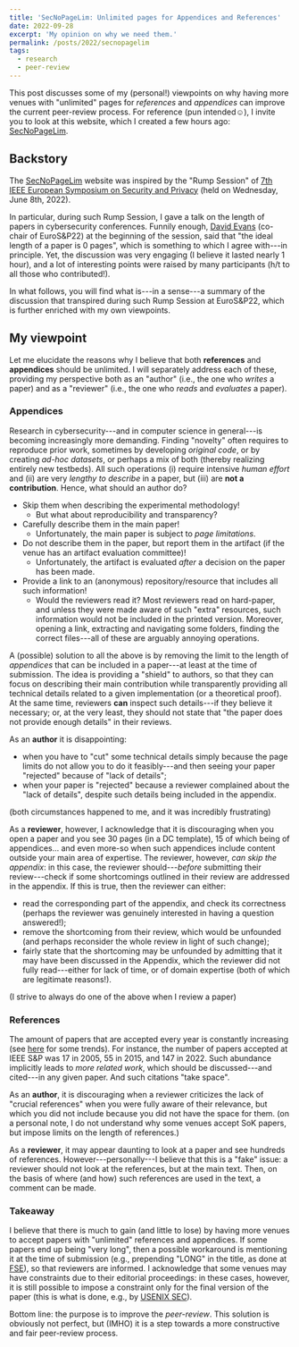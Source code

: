 ```yaml
---
title: 'SecNoPageLim: Unlimited pages for Appendices and References'
date: 2022-09-28
excerpt: 'My opinion on why we need them.'
permalink: /posts/2022/secnopagelim
tags:
  - research
  - peer-review
---
```


This post discusses some of my (personal!) viewpoints on why having more venues with "unlimited" pages for _references_ and _appendices_ can improve the current peer-review process. For reference (pun intended☺), I invite you to look at this website, which I created a few hours ago: [SecNoPageLim](https://secnopagelim.github.io/). 



## Backstory

The [SecNoPageLim](https://secnopagelim.github.io/) website was inspired by the "Rump Session" of [7th IEEE European Symposium on Security and Privacy](https://www.ieee-security.org/TC/EuroSP2022/program.html) (held on Wednesday, June 8th, 2022).

In particular, during such Rump Session, I gave a talk on the length of papers in cybersecurity conferences. Funnily enough, [David Evans](https://www.cs.virginia.edu/~evans/) (co-chair of EuroS&P22) at the beginning of the session, said that "the ideal length of a paper is 0 pages", which is something to which I agree with---in principle. Yet, the discussion was very engaging (I believe it lasted nearly 1 hour), and a lot of interesting points were raised by many participants (h/t to all those who contributed!).

In what follows, you will find what is---in a sense---a summary of the discussion that transpired during such Rump Session at EuroS&P22, which is further enriched with my own viewpoints.

## My viewpoint

Let me elucidate the reasons why I believe that both **references** and **appendices** should be unlimited. I will separately address each of these, providing my perspective both as an "author" (i.e., the one who _writes_ a paper) and as a "reviewer" (i.e., the one who _reads_ and _evaluates_ a paper).


### Appendices
Research in cybersecurity---and in computer science in general---is becoming increasingly more demanding. Finding "novelty" often requires to reproduce prior work, sometimes by developing _original code_, or by creating _ad-hoc datasets_, or perhaps a mix of both (thereby realizing entirely new testbeds). All such operations (i) require intensive _human effort_ and (ii) are very _lengthy to describe_ in a paper, but (iii) are **not a contribution**. Hence, what should an author do?

* Skip them when describing the experimental methodology!
  * But what about reproducibility and transparency?  
* Carefully describe them in the main paper!
  * Unfortunately, the main paper is subject to _page limitations_.
* Do not describe them in the paper, but report them in the artifact (if the venue has an artifact evaluation committee)!
  * Unfortunately, the artifact is evaluated _after_ a decision on the paper has been made.
* Provide a link to an (anonymous) repository/resource that includes all such information!
  * Would the reviewers read it? Most reviewers read on hard-paper, and unless they were made aware of such "extra" resources, such information would not be included in the printed version. Moreover, opening a link, extracting and navigating some folders, finding the correct files---all of these are arguably annoying operations.

A (possible) solution to all the above is by removing the limit to the length of _appendices_ that can be included in a paper---at least at the time of submission. The idea is providing a "shield" to authors, so that they can focus on describing their main contribution while transparently providing all technical details related to a given implementation (or a theoretical proof). At the same time, reviewers **can** inspect such details---if they believe it necessary; or, at the very least, they should not state that "the paper does not provide enough details" in their reviews. 

As an **author** it is disappointing:
* when you have to "cut" some technical details simply because the page limits do not allow you to do it feasibly---and then seeing your paper "rejected" because of "lack of details";
* when your paper is "rejected" because a reviewer complained about the "lack of details", despite such details being included in the appendix.

(both circumstances happened to me, and it was incredibly frustrating)

As a **reviewer**, however, I acknowledge that it is discouraging when you open a paper and you see 30 pages (in a DC template), 15 of which being of appendices... and even more-so when such appendices include content outside your main area of expertise.
The reviewer, however, _can skip the appendix_: in this case, the reviewer should---_before_ submitting their review---check if some shortcomings outlined in their review are addressed in the appendix. If this is true, then the reviewer can either:
* read the corresponding part of the appendix, and check its correctness (perhaps the reviewer was genuinely interested in having a question answered!);
* remove the shortcoming from their review, which would be unfounded (and perhaps reconsider the whole review in light of such change);
* fairly state that the shortcoming may be unfounded by admitting that it may have been discussed in the Appendix, which the reviewer did not fully read---either for lack of time, or of domain expertise (both of which are legitimate reasons!).

(I strive to always do one of the above when I review a paper)

### References

The amount of papers that are accepted every year is constantly increasing (see [here](http://jianying.space/conference-ranking.html) for some trends). For instance, the number of papers accepted at IEEE S&P was 17 in 2005, 55 in 2015, and 147 in 2022.
Such abundance implicitly leads to _more related work_, which should be discussed---and cited---in any given paper. And such citations "take space". 

As an **author**, it is discouraging when a reviewer criticizes the lack of "crucial references" when you were fully aware of their relevance, but which you did not include because you did not have the space for them. (on a personal note, I do not understand why some venues accept SoK papers, but impose limits on the length of references.)

As a **reviewer**, it may appear daunting to look at a paper and see hundreds of references. However---personally---I believe that this is a "fake" issue: a reviewer should not look at the references, but at the main text. Then, on the basis of where (and how) such references are used in the text, a comment can be made.

### Takeaway

I believe that there is much to gain (and little to lose) by having more venues to accept papers with "unlimited" references and appendices. If some papers end up being "very long", then a possible workaround is mentioning it at the time of submission (e.g., prepending "LONG" in the title, as done at [FSE](https://fse.iacr.org/2022/files/cfp_21.pdf)), so that reviewers are informed. I acknowledge that some venues may have constraints due to their editorial proceedings: in these cases, however, it is still possible to impose a constraint only for the final version of the paper (this is what is done, e.g., by [USENIX SEC](https://www.usenix.org/sites/default/files/sec23_cfp_092722.pdf)). 

Bottom line: the purpose is to improve the _peer-review_. This solution is obviously not perfect, but (IMHO) it is a step towards a more constructive and fair peer-review process.  




